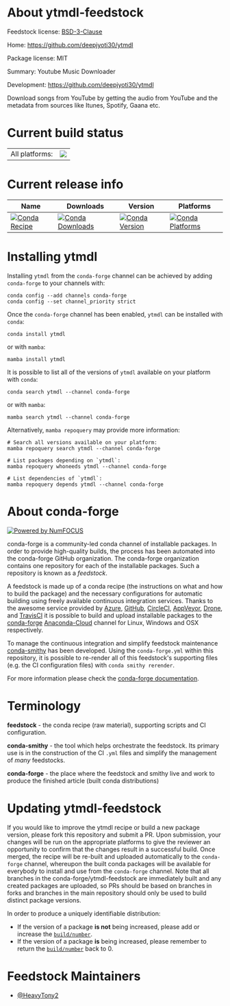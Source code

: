 About ytmdl-feedstock
=====================

Feedstock license: [BSD-3-Clause](https://github.com/conda-forge/ytmdl-feedstock/blob/main/LICENSE.txt)

Home: https://github.com/deepjyoti30/ytmdl

Package license: MIT

Summary: Youtube Music Downloader

Development: https://github.com/deepjyoti30/ytmdl

Download songs from YouTube by getting the audio from YouTube and the metadata from sources like Itunes, Spotify, Gaana etc.

Current build status
====================


<table><tr><td>All platforms:</td>
    <td>
      <a href="https://dev.azure.com/conda-forge/feedstock-builds/_build/latest?definitionId=15102&branchName=main">
        <img src="https://dev.azure.com/conda-forge/feedstock-builds/_apis/build/status/ytmdl-feedstock?branchName=main">
      </a>
    </td>
  </tr>
</table>

Current release info
====================

| Name | Downloads | Version | Platforms |
| --- | --- | --- | --- |
| [![Conda Recipe](https://img.shields.io/badge/recipe-ytmdl-green.svg)](https://anaconda.org/conda-forge/ytmdl) | [![Conda Downloads](https://img.shields.io/conda/dn/conda-forge/ytmdl.svg)](https://anaconda.org/conda-forge/ytmdl) | [![Conda Version](https://img.shields.io/conda/vn/conda-forge/ytmdl.svg)](https://anaconda.org/conda-forge/ytmdl) | [![Conda Platforms](https://img.shields.io/conda/pn/conda-forge/ytmdl.svg)](https://anaconda.org/conda-forge/ytmdl) |

Installing ytmdl
================

Installing `ytmdl` from the `conda-forge` channel can be achieved by adding `conda-forge` to your channels with:

```
conda config --add channels conda-forge
conda config --set channel_priority strict
```

Once the `conda-forge` channel has been enabled, `ytmdl` can be installed with `conda`:

```
conda install ytmdl
```

or with `mamba`:

```
mamba install ytmdl
```

It is possible to list all of the versions of `ytmdl` available on your platform with `conda`:

```
conda search ytmdl --channel conda-forge
```

or with `mamba`:

```
mamba search ytmdl --channel conda-forge
```

Alternatively, `mamba repoquery` may provide more information:

```
# Search all versions available on your platform:
mamba repoquery search ytmdl --channel conda-forge

# List packages depending on `ytmdl`:
mamba repoquery whoneeds ytmdl --channel conda-forge

# List dependencies of `ytmdl`:
mamba repoquery depends ytmdl --channel conda-forge
```


About conda-forge
=================

[![Powered by
NumFOCUS](https://img.shields.io/badge/powered%20by-NumFOCUS-orange.svg?style=flat&colorA=E1523D&colorB=007D8A)](https://numfocus.org)

conda-forge is a community-led conda channel of installable packages.
In order to provide high-quality builds, the process has been automated into the
conda-forge GitHub organization. The conda-forge organization contains one repository
for each of the installable packages. Such a repository is known as a *feedstock*.

A feedstock is made up of a conda recipe (the instructions on what and how to build
the package) and the necessary configurations for automatic building using freely
available continuous integration services. Thanks to the awesome service provided by
[Azure](https://azure.microsoft.com/en-us/services/devops/), [GitHub](https://github.com/),
[CircleCI](https://circleci.com/), [AppVeyor](https://www.appveyor.com/),
[Drone](https://cloud.drone.io/welcome), and [TravisCI](https://travis-ci.com/)
it is possible to build and upload installable packages to the
[conda-forge](https://anaconda.org/conda-forge) [Anaconda-Cloud](https://anaconda.org/)
channel for Linux, Windows and OSX respectively.

To manage the continuous integration and simplify feedstock maintenance
[conda-smithy](https://github.com/conda-forge/conda-smithy) has been developed.
Using the ``conda-forge.yml`` within this repository, it is possible to re-render all of
this feedstock's supporting files (e.g. the CI configuration files) with ``conda smithy rerender``.

For more information please check the [conda-forge documentation](https://conda-forge.org/docs/).

Terminology
===========

**feedstock** - the conda recipe (raw material), supporting scripts and CI configuration.

**conda-smithy** - the tool which helps orchestrate the feedstock.
                   Its primary use is in the construction of the CI ``.yml`` files
                   and simplify the management of *many* feedstocks.

**conda-forge** - the place where the feedstock and smithy live and work to
                  produce the finished article (built conda distributions)


Updating ytmdl-feedstock
========================

If you would like to improve the ytmdl recipe or build a new
package version, please fork this repository and submit a PR. Upon submission,
your changes will be run on the appropriate platforms to give the reviewer an
opportunity to confirm that the changes result in a successful build. Once
merged, the recipe will be re-built and uploaded automatically to the
`conda-forge` channel, whereupon the built conda packages will be available for
everybody to install and use from the `conda-forge` channel.
Note that all branches in the conda-forge/ytmdl-feedstock are
immediately built and any created packages are uploaded, so PRs should be based
on branches in forks and branches in the main repository should only be used to
build distinct package versions.

In order to produce a uniquely identifiable distribution:
 * If the version of a package **is not** being increased, please add or increase
   the [``build/number``](https://docs.conda.io/projects/conda-build/en/latest/resources/define-metadata.html#build-number-and-string).
 * If the version of a package **is** being increased, please remember to return
   the [``build/number``](https://docs.conda.io/projects/conda-build/en/latest/resources/define-metadata.html#build-number-and-string)
   back to 0.

Feedstock Maintainers
=====================

* [@HeavyTony2](https://github.com/HeavyTony2/)

